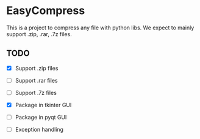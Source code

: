 # EasyCompress
This is a project to compress any file with python libs.
We expect to mainly support .zip, .rar, .7z files.



## TODO

- [x] Support .zip files

- [ ] Support .rar files

- [ ] Support .7z files

- [x] Package in tkinter GUI

- [ ] Package in pyqt GUI

- [ ] Exception handling



